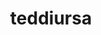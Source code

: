 ---
id: 216
title: teddiursa
types: [normal]
image: https://raw.githubusercontent.com/PokeAPI/sprites/master/sprites/pokemon/216.png
---